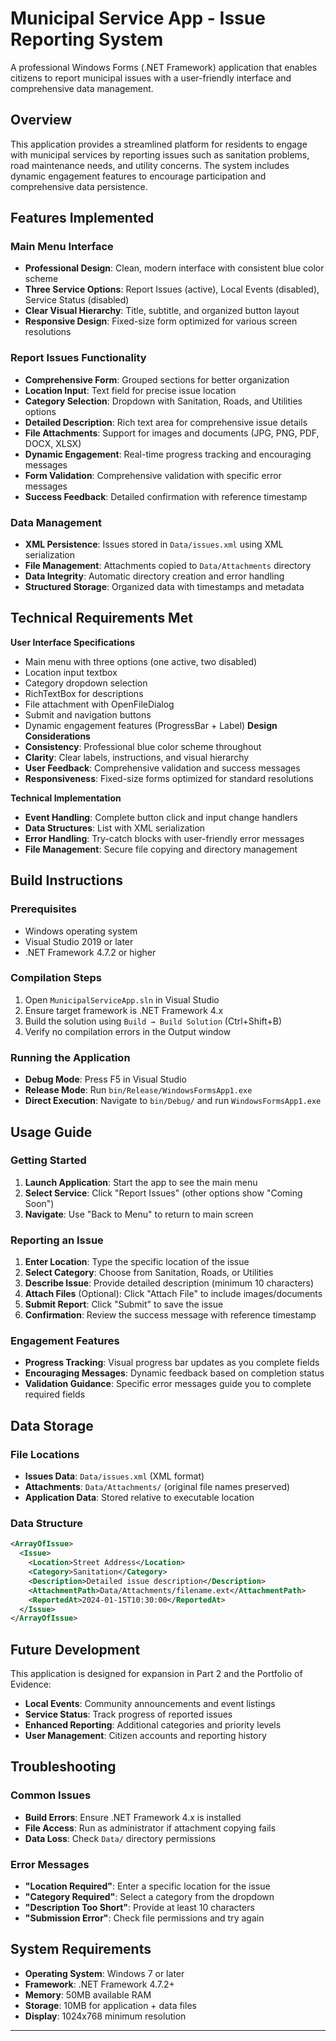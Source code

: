 # Municipal Service App - Issue Reporting System

A professional Windows Forms (.NET Framework) application that enables citizens to report municipal issues with a user-friendly interface and comprehensive data management.

## Overview

This application provides a streamlined platform for residents to engage with municipal services by reporting issues such as sanitation problems, road maintenance needs, and utility concerns. The system includes dynamic engagement features to encourage participation and comprehensive data persistence.

## Features Implemented

### Main Menu Interface
- **Professional Design**: Clean, modern interface with consistent blue color scheme
- **Three Service Options**: Report Issues (active), Local Events (disabled), Service Status (disabled)
- **Clear Visual Hierarchy**: Title, subtitle, and organized button layout
- **Responsive Design**: Fixed-size form optimized for various screen resolutions

### Report Issues Functionality
- **Comprehensive Form**: Grouped sections for better organization
- **Location Input**: Text field for precise issue location
- **Category Selection**: Dropdown with Sanitation, Roads, and Utilities options
- **Detailed Description**: Rich text area for comprehensive issue details
- **File Attachments**: Support for images and documents (JPG, PNG, PDF, DOCX, XLSX)
- **Dynamic Engagement**: Real-time progress tracking and encouraging messages
- **Form Validation**: Comprehensive validation with specific error messages
- **Success Feedback**: Detailed confirmation with reference timestamp

### Data Management
- **XML Persistence**: Issues stored in `Data/issues.xml` using XML serialization
- **File Management**: Attachments copied to `Data/Attachments` directory
- **Data Integrity**: Automatic directory creation and error handling
- **Structured Storage**: Organized data with timestamps and metadata

## Technical Requirements Met

**User Interface Specifications**
- Main menu with three options (one active, two disabled)
- Location input textbox
- Category dropdown selection
- RichTextBox for descriptions
- File attachment with OpenFileDialog
- Submit and navigation buttons
- Dynamic engagement features (ProgressBar + Label)
**Design Considerations**
- **Consistency**: Professional blue color scheme throughout
- **Clarity**: Clear labels, instructions, and visual hierarchy
- **User Feedback**: Comprehensive validation and success messages
- **Responsiveness**: Fixed-size forms optimized for standard resolutions

**Technical Implementation**
- **Event Handling**: Complete button click and input change handlers
- **Data Structures**: List<Issue> with XML serialization
- **Error Handling**: Try-catch blocks with user-friendly error messages
- **File Management**: Secure file copying and directory management

## Build Instructions

### Prerequisites
- Windows operating system
- Visual Studio 2019 or later
- .NET Framework 4.7.2 or higher

### Compilation Steps
1. Open `MunicipalServiceApp.sln` in Visual Studio
2. Ensure target framework is .NET Framework 4.x
3. Build the solution using `Build → Build Solution` (Ctrl+Shift+B)
4. Verify no compilation errors in the Output window

### Running the Application
- **Debug Mode**: Press F5 in Visual Studio
- **Release Mode**: Run `bin/Release/WindowsFormsApp1.exe`
- **Direct Execution**: Navigate to `bin/Debug/` and run `WindowsFormsApp1.exe`

## Usage Guide

### Getting Started
1. **Launch Application**: Start the app to see the main menu
2. **Select Service**: Click "Report Issues" (other options show "Coming Soon")
3. **Navigate**: Use "Back to Menu" to return to main screen

### Reporting an Issue
1. **Enter Location**: Type the specific location of the issue
2. **Select Category**: Choose from Sanitation, Roads, or Utilities
3. **Describe Issue**: Provide detailed description (minimum 10 characters)
4. **Attach Files** (Optional): Click "Attach File" to include images/documents
5. **Submit Report**: Click "Submit" to save the issue
6. **Confirmation**: Review the success message with reference timestamp

### Engagement Features
- **Progress Tracking**: Visual progress bar updates as you complete fields
- **Encouraging Messages**: Dynamic feedback based on completion status
- **Validation Guidance**: Specific error messages guide you to complete required fields

## Data Storage

### File Locations
- **Issues Data**: `Data/issues.xml` (XML format)
- **Attachments**: `Data/Attachments/` (original file names preserved)
- **Application Data**: Stored relative to executable location

### Data Structure
```xml
<ArrayOfIssue>
  <Issue>
    <Location>Street Address</Location>
    <Category>Sanitation</Category>
    <Description>Detailed issue description</Description>
    <AttachmentPath>Data/Attachments/filename.ext</AttachmentPath>
    <ReportedAt>2024-01-15T10:30:00</ReportedAt>
  </Issue>
</ArrayOfIssue>
```

## Future Development

This application is designed for expansion in Part 2 and the Portfolio of Evidence:
- **Local Events**: Community announcements and event listings
- **Service Status**: Track progress of reported issues
- **Enhanced Reporting**: Additional categories and priority levels
- **User Management**: Citizen accounts and reporting history

## Troubleshooting

### Common Issues
- **Build Errors**: Ensure .NET Framework 4.x is installed
- **File Access**: Run as administrator if attachment copying fails
- **Data Loss**: Check `Data/` directory permissions

### Error Messages
- **"Location Required"**: Enter a specific location for the issue
- **"Category Required"**: Select a category from the dropdown
- **"Description Too Short"**: Provide at least 10 characters
- **"Submission Error"**: Check file permissions and try again

## System Requirements

- **Operating System**: Windows 7 or later
- **Framework**: .NET Framework 4.7.2+
- **Memory**: 50MB available RAM
- **Storage**: 10MB for application + data files
- **Display**: 1024x768 minimum resolution

---


